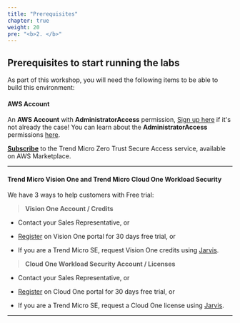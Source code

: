 ```yaml
---
title: "Prerequisites"
chapter: true
weight: 20
pre: "<b>2. </b>"
---
```

## Prerequisites to start running the labs

As part of this workshop, you will need the following items to be able to build this environment:

#### AWS Account

An <b>AWS Account</b> with <b>AdministratorAccess</b> permission, [Sign up here](https://portal.aws.amazon.com/billing/signup#/start) if it's not already the case! You can learn about the <b>AdministratorAccess</b> permissions [here](https://docs.aws.amazon.com/IAM/latest/UserGuide/getting-started_create-admin-group.html).

<b>[Subscribe](https://aws.amazon.com/marketplace/pp/prodview-skoruk3n7ag5w?sr=0-5&ref_=beagle&applicationId=AWS-Marketplace-Console)</b> to the Trend Micro Zero Trust Secure Access service, available on AWS Marketplace.

---
#### Trend Micro Vision One and Trend Micro Cloud One Workload Security

We have 3 ways to help customers with Free trial:

> <b>Vision One Account / Credits</b>

* Contact your Sales Representative, or 

* [Register](https://resources.trendmicro.com/vision-one-trial.html) on Vision One portal for 30 days free trial, or

* If you are a Trend Micro SE, request Vision One credits using [Jarvis](https://jarvis.trendmicro.com).


> <b>Cloud One Workload Security Account / Licenses</b>

* Contact your Sales Representative, or 

* [Register](https://cloudone.trendmicro.com/trial) on Cloud One portal for 30 days free trial, or

* If you are a Trend Micro SE, request a Cloud One license using [Jarvis](https://jarvis.trendmicro.com).

---
